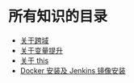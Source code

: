<!--
 * @Description: 目录
 * @Author: wangyi
 * @Date: 2019-09-02 15:47:25
 * @LastEditTime: 2019-11-03 16:44:39
 * @LastEditors: Please set LastEditors
 -->

# 所有知识的目录

- [关于跨域](./crossDomain/跨域.md)
- [关于变量提升](./aboutHoist/变量提升.md)
- [关于 this](./this/this.md)
- [Docker 安装及 Jenkins 镜像安装](<./docker/docker install jenkins.md>)
